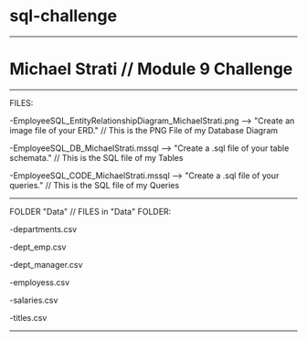 # sql-challenge


--------------------------------------

# Michael Strati // Module 9 Challenge


--------------------------------------
FILES:

-EmployeeSQL_EntityRelationshipDiagram_MichaelStrati.png --> "Create an image file of your ERD." // This is the PNG File of my Database Diagram

-EmployeeSQL_DB_MichaelStrati.mssql --> "Create a .sql file of your table schemata." // This is the SQL file of my Tables

-EmployeeSQL_CODE_MichaelStrati.mssql --> "Create a .sql file of your queries." // This is the SQL file of my Queries

--------------------------------------
FOLDER "Data" // FILES in "Data" FOLDER:

-departments.csv 

-dept_emp.csv 

-dept_manager.csv

-employess.csv

-salaries.csv

-titles.csv

--------------------------------------

